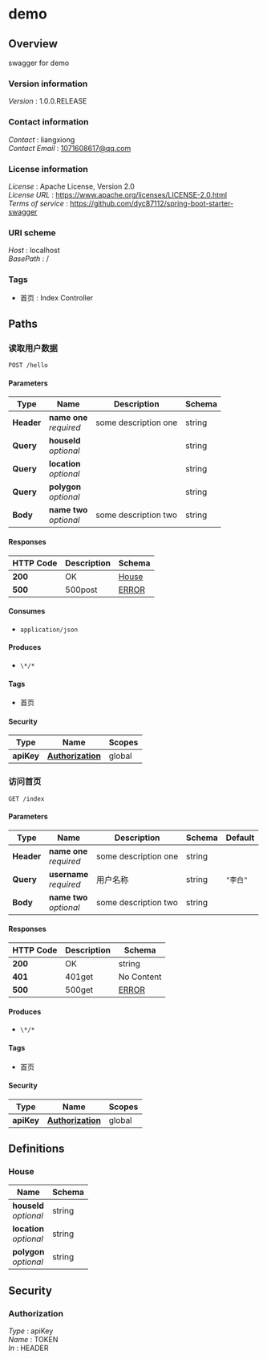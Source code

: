 # demo


<a name="overview"></a>
## Overview
swagger for demo


### Version information
*Version* : 1.0.0.RELEASE


### Contact information
*Contact* : liangxiong  
*Contact Email* : 1071608617@qq.com


### License information
*License* : Apache License, Version 2.0  
*License URL* : https://www.apache.org/licenses/LICENSE-2.0.html  
*Terms of service* : https://github.com/dyc87112/spring-boot-starter-swagger


### URI scheme
*Host* : localhost  
*BasePath* : /


### Tags

* 首页 : Index Controller




<a name="paths"></a>
## Paths

<a name="hellousingpost"></a>
### 读取用户数据
```
POST /hello
```


#### Parameters

|Type|Name|Description|Schema|
|---|---|---|---|
|**Header**|**name one**  <br>*required*|some description one|string|
|**Query**|**houseId**  <br>*optional*||string|
|**Query**|**location**  <br>*optional*||string|
|**Query**|**polygon**  <br>*optional*||string|
|**Body**|**name two**  <br>*optional*|some description two|string|


#### Responses

|HTTP Code|Description|Schema|
|---|---|---|
|**200**|OK|[House](#house)|
|**500**|500post|[ERROR](#error)|


#### Consumes

* `application/json`


#### Produces

* `\*/*`


#### Tags

* 首页


#### Security

|Type|Name|Scopes|
|---|---|---|
|**apiKey**|**[Authorization](#authorization)**|global|


<a name="indexusingget"></a>
### 访问首页
```
GET /index
```


#### Parameters

|Type|Name|Description|Schema|Default|
|---|---|---|---|---|
|**Header**|**name one**  <br>*required*|some description one|string||
|**Query**|**username**  <br>*required*|用户名称|string|`"李白"`|
|**Body**|**name two**  <br>*optional*|some description two|string||


#### Responses

|HTTP Code|Description|Schema|
|---|---|---|
|**200**|OK|string|
|**401**|401get|No Content|
|**500**|500get|[ERROR](#error)|


#### Produces

* `\*/*`


#### Tags

* 首页


#### Security

|Type|Name|Scopes|
|---|---|---|
|**apiKey**|**[Authorization](#authorization)**|global|




<a name="definitions"></a>
## Definitions

<a name="house"></a>
### House

|Name|Schema|
|---|---|
|**houseId**  <br>*optional*|string|
|**location**  <br>*optional*|string|
|**polygon**  <br>*optional*|string|




<a name="securityscheme"></a>
## Security

<a name="authorization"></a>
### Authorization
*Type* : apiKey  
*Name* : TOKEN  
*In* : HEADER



